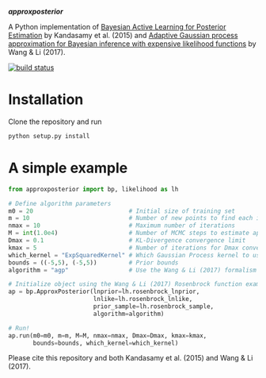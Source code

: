 ***approxposterior***

A Python implementation of [Bayesian Active Learning for Posterior Estimation](https://www.cs.cmu.edu/~kkandasa/pubs/kandasamyIJCAI15activePostEst.pdf) by Kandasamy et al. (2015) and [Adaptive Gaussian process approximation for Bayesian inference with expensive likelihood functions](https://arxiv.org/abs/1703.09930) by Wang & Li (2017).

[![build status](http://img.shields.io/travis/dflemin3/approxposterior/master.svg?style=flat)](https://travis-ci.org/dflemin3/approxposterior)

Installation
============
Clone the repository and run

```bash
python setup.py install
```

A simple example
===================

```python
from approxposterior import bp, likelihood as lh

# Define algorithm parameters
m0 = 20                           # Initial size of training set
m = 10                            # Number of new points to find each iteration
nmax = 10                         # Maximum number of iterations
M = int(1.0e4)                    # Number of MCMC steps to estimate approximate posterior
Dmax = 0.1                        # KL-Divergence convergence limit
kmax = 5                          # Number of iterations for Dmax convergence to kick in
which_kernel = "ExpSquaredKernel" # Which Gaussian Process kernel to use
bounds = ((-5,5), (-5,5))         # Prior bounds
algorithm = "agp"                 # Use the Wang & Li (2017) formalism

# Initialize object using the Wang & Li (2017) Rosenbrock function example
ap = bp.ApproxPosterior(lnprior=lh.rosenbrock_lnprior,
                        lnlike=lh.rosenbrock_lnlike,
                        prior_sample=lh.rosenbrock_sample,
                        algorithm=algorithm)

# Run!
ap.run(m0=m0, m=m, M=M, nmax=nmax, Dmax=Dmax, kmax=kmax,
       bounds=bounds, which_kernel=which_kernel)
```     
Please cite this repository and both Kandasamy et al. (2015) and Wang & Li (2017).
